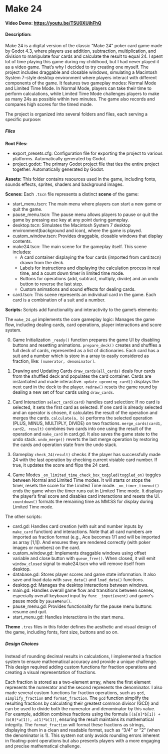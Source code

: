 # Make 24
#### Video Demo:  <https://youtu.be/TSU0XUjhFhQ>
#### Description:

Make 24 is a digital version of the classic “Make 24” poker card game made by Godot 4.3, where players use addition, subtraction, multiplication, and division to manipulate four cards and calculate the result to equal 24. I spent lot of time playing this game during my childhood, but I had never played it as a video game. That’s why I decided to try creating one myself.  The project includes draggable and closable windows, simulating a Macintosh System 7-style desktop environment where players interact with different components of the game. It features two gameplay modes: Normal Mode and Limited Time Mode. In Normal Mode, players can take their time to perform calculations, while Limited Time Mode challenges players to make as many 24s as possible within two minutes. The game also records and compares high scores for the timed mode.

The project is organized into several folders and files, each serving a specific purpose:

##### Files
**Root Files:**
- export_presets.cfg: Configuration file for exporting the project to various platforms. Automatically generated by Godot.
- project.godot: The primary Godot project file that ties the entire project together. Automatically generated by Godot.

**Assets:**
This folder contains resources used in the game, including fonts, sounds effects, sprites, shaders and background images.

**Scenes:**
Each `.tscn` file represents a distinct **scene** of the game:

- start_menu.tscn: The main menu where players can start a new game or quit the game.
- pause_menu.tscn: The pause menu allows players to pause or quit the game by pressing esc key at any point during gameplay.
- desktop.tscn: Simulates the Macintosh System 7 desktop environment(background and icon), where the game is played.
- custom_window.tscn: Provides draggable, closable windows that display contents.
- make24.tscn: The main scene for the gameplay itself. This scene includes:
	- A card container displaying the four cards (imported from card.tscn) drawn from the deck.
	- Labels for instructions and displaying the calculation process in real time, and a count down timer in limited time mode.
	- Buttons for operations (add, subtract, multiply, divide) and an undo button to reverse the last step.
	- Custom animations and sound effects for dealing cards.
- card.tscn: This scene represents an individual card in the game. Each card is a combination of a suit and a number.

**Scripts:**
Scripts add functionality and interactivity to the game’s elements:

The `make_24.gd` implements the core gameplay logic: Manages the game flow, including dealing cards, card operations, player interactions and score system.

0. Game Initialization
`_ready()` function prepares the game UI by disabling buttons and resetting animations.
`prepare_deck()` creates and shuffles a full deck of cards, represented as a list of dictionaries. Each card has a suit and a number which is store in a array to easily considered as fraction, like: `[numerator, denominator]`.

1. Drawing and Updating Cards
`draw_cards(all_cards)` deals four cards from the shuffled deck and populates the card container. Cards are instantiated and made interactive.
`update_upcoming_card()` displays the next card in the deck to the player.
`redraw()` resets the game round by dealing a new set of four cards using `draw_cards`.

2. Card Interaction
`select_card(card)` handles card selection: If no card is selected, it sets the first card as selected. If one card is already selected and an operator is chosen, it calculates the result of the operation and merges the cards.
`calculate(a, b)` performs the selected operation (PLUS, MINUS, MULTIPLY, DIVIDE) on two fractions.
`merge_cards(card1, card2, result)` combines two cards into one using the result of the operation and `make_card` in card.gd. It also saves the game state to the undo stack.
`undo_merge()` reverts the last merge operation by restoring the cards and operation state from the undo stack.

3. Gameplay
`check_24(result)` checks if the player has successfully made 24 with the last operation by checking current visiable card number. If true, it updates the score and flips the 24 card.

4. Game Modes
`_on_limited_time_check_box_toggled(toggled_on)` toggles between Normal and Limited Time modes. It will starts or stops the timer, resets the score for the Limited Time mode.
`_on_timer_timeout()` ends the game when the timer runs out in Limited Time mode. It displays the player’s final score and disables card interactions and resets the UI.
`countdown()` formats the remaining time as MM:SS for display during Limited Time mode.

The other scripts:
- card.gd: Handles card creation (with suit and number inputs by `make_card` function) and interactions. Note that all card numbers are imported as fraction format (e.g., Ace becomes 1/1 and will be imported as array [1,1]). And ensures they are rendered correctly (with poker images or numbers) on the card.
- custom_window.gd: Implements draggable windows using offset variable and close button with `queue_free()`. When closed, it will emit `window_closed` signal to make24.tscn who will remove itself from desktop.
- database.gd: Stores player scores and game state information. It also save and load data with `save_data()` and `load_data()` functions.
- desktop.gd: Manages the desktop interactions between windows.
- main.gd: Handles overall game flow and transitions between scenes, especially overall keyboard input by `func _input(event)` and game's pause mode by `pauseMenu()`.
- pause_menu.gd: Provides functionality for the pause menu buttons: resume and quit.
- start_menu.gd: Handles interactions in the start menu.


**Theme**
`.tres` files in this folder defines the aesthetic and visual design of the game, including fonts, font size, buttons and so on.

##### Design Choices

Instead of rounding decimal results in calculations, I implemented a fraction system to ensure mathematical accuracy and provide a unique challenge. This design required adding custom functions for fraction operations and creating a visual representation of fractions.

Each fraction is stored as a two-element array, where the first element represents the numerator and the second represents the denominator. I also made several custom functions for fraction operations, such as `gcd`, `simplify_fraction` and `format_fraction`. The `gcd` function simplify the resulting fractions by calculating their greatest common divisor (GCD) and can be used to divide both the numerator and denominator by this value. For example, addition combines fractions using the formula `[(a[0]*b[1]) + (b[0]*a[1]), a[1]*b[1]]`, ensuring the result maintains its mathematical integrity. The `format_fraction` will format these fractions as strings, displaying them in a clean and readable format, such as “3/4” or “2” (when the denominator is 1). This system not only avoids rounding errors inherent in floating-point operations but also presents players with a more engaging and precise mathematical challenge.